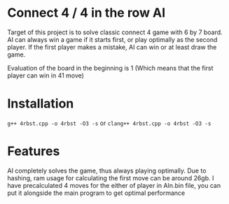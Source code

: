 # Connect 4 / 4 in the row AI

Target of this project is to solve classic connect 4 game with 6 by 7 board. AI can always win a game if it starts first, or play optimally as the second player. If the first player makes a mistake, AI can win or at least draw the game. 

Evaluation of the board in the beginning is 1 (Which means that the first player can win in 41 move)

# Installation

```g++ 4rbst.cpp -o 4rbst -O3 -s```
or
```clang++ 4rbst.cpp -o 4rbst -O3 -s```

# Features

AI completely solves the game, thus always playing optimally. Due to hashing, ram usage for calculating the first move can be around 26gb. I have precalculated 4 moves for the either of player in AIn.bin file, you can put it alongside the main program to get optimal performance
